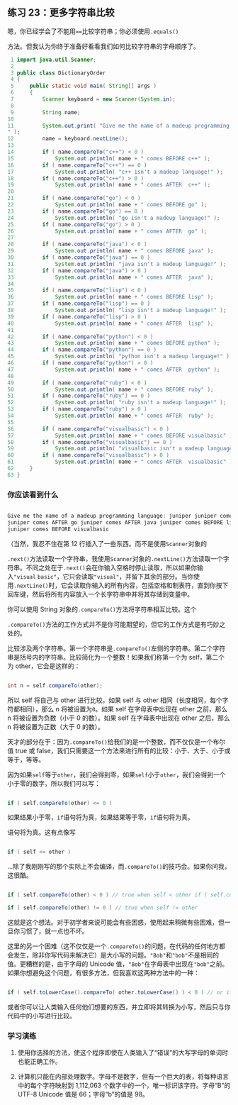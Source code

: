 ## 练习 23：更多字符串比较

嗯，你已经学会了不能用`==`比较字符串；你必须使用`.equals()`

方法。但我认为你终于准备好看看我们如何比较字符串的字母顺序了。

```java
 1 import java.util.Scanner;
 2 
 3 public class DictionaryOrder
 4 {
 5     public static void main( String[] args )
 6     {
 7         Scanner keyboard = new Scanner(System.in);
 8 
 9         String name;
10 
11         System.out.print( "Give me the name of a made­up programming language:
" );
12         name = keyboard.nextLine();
13 
14         if ( name.compareTo("c++") < 0 )
15             System.out.println( name + " comes BEFORE c++" );
16         if ( name.compareTo("c++") == 0 )
17             System.out.println( "c++ isn't a made­up language!" );
18         if ( name.compareTo("c++") > 0 )
19             System.out.println( name + " comes AFTER  c++" );
20 
21         if ( name.compareTo("go") < 0 )
22             System.out.println( name + " comes BEFORE go" );
23         if ( name.compareTo("go") == 0 )
24             System.out.println( "go isn't a made­up language!" );
25         if ( name.compareTo("go") > 0 )
26             System.out.println( name + " comes AFTER  go" );
27 
28         if ( name.compareTo("java") < 0 )
29             System.out.println( name + " comes BEFORE java" );
30         if ( name.compareTo("java") == 0 )
31             System.out.println( "java isn't a made­up language!" );
32         if ( name.compareTo("java") > 0 )
33             System.out.println( name + " comes AFTER  java" );
34 
35         if ( name.compareTo("lisp") < 0 )
36             System.out.println( name + " comes BEFORE lisp" );
37         if ( name.compareTo("lisp") == 0 )
38             System.out.println( "lisp isn't a made­up language!" );
39         if ( name.compareTo("lisp") > 0 )
40             System.out.println( name + " comes AFTER  lisp" );
41 
42         if ( name.compareTo("python") < 0 )
43             System.out.println( name + " comes BEFORE python" );
44         if ( name.compareTo("python") == 0 )
45             System.out.println( "python isn't a made­up language!" );
46         if ( name.compareTo("python") > 0 )
47             System.out.println( name + " comes AFTER  python" );
48 
49         if ( name.compareTo("ruby") < 0 )
50             System.out.println( name + " comes BEFORE ruby" );
51         if ( name.compareTo("ruby") == 0 )
52             System.out.println( "ruby isn't a made­up language!" );
53         if ( name.compareTo("ruby") > 0 )
54             System.out.println( name + " comes AFTER  ruby" );
55 
56         if ( name.compareTo("visualbasic") < 0 )
57             System.out.println( name + " comes BEFORE visualbasic" );
58         if ( name.compareTo("visualbasic") == 0 )
59             System.out.println( "visualbasic isn't a made­up language!" );
60         if ( name.compareTo("visualbasic") > 0 )
61             System.out.println( name + " comes AFTER  visualbasic" );
62     }
63 }
```


### 你应该看到什么

```java

Give me the name of a made­up programming language: juniper juniper comes AFTER c++
juniper comes AFTER go juniper comes AFTER java juniper comes BEFORE lisp juniper comes BEFORE python juniper comes BEFORE ruby
juniper comes BEFORE visualbasic
```

（当然，我忍不住在第 12 行插入了一些东西。而不是使用`Scanner`对象的

`.next()`方法读取一个字符串，我使用`Scanner`对象的`.nextLine()`方法读取一个字符串。不同之处在于`.next()`会在你输入空格时停止读取，所以如果你输入`"visual` `basic"`，它只会读取`"visual"`，并留下其余的部分。当你使用`.nextLine()`时，它会读取你输入的所有内容，包括空格和制表符，直到你按下回车键，然后将所有内容放入一个长字符串中并将其存储到变量中。

你可以使用 String 对象的`.compareTo()`方法将字符串相互比较。这个

`.compareTo()`方法的工作方式并不是你可能期望的，但它的工作方式是有巧妙之处的。

比较涉及两个字符串。第一个字符串是`.compareTo()`左侧的字符串。第二个字符串是括号内的字符串。比较简化为一个整数！如果我们称第一个为 self，第二个为 other，它会是这样的：

```java

int n = self.compareTo(other);
```

所以 self 将自己与 other 进行比较。如果 self 与 other 相同（长度相同，每个字符都相同），那么 n 将被设置为`0`。如果 self 在字母表中出现在 other 之前，那么 n 将被设置为负数（小于 0 的数）。如果 self 在字母表中出现在 other 之后，那么 n 将被设置为正数（大于 0 的数）。

天才的部分在于：因为`.compareTo()`给我们的是一个整数，而不仅仅是一个布尔值 true 或 false，我们只需要这一个方法来进行所有的比较：小于、大于、小于或等于，等等。

因为如果`self`等于`other`，我们会得到零，如果`self`小于`other`，我们会得到一个小于零的数字，所以我们可以写：

```java

if ( self.compareTo(other) <= 0 )
```

如果结果小于零，`if`语句将为真，如果结果等于零，`if`语句将为真。

语句将为真。这有点像写

```java

if ( self <= other )
```

...除了我刚刚写的那个实际上不会编译，而`.compareTo()`的技巧会。如果你问我，这很酷。

```java

if ( self.compareTo(other) < 0 ) // true when self < other if ( self.compareTo(other) <= 0 ) // true when self <= other if ( self.compareTo(other) > 0 ) // true when self > other if ( self.compareTo(other) >= 0 ) // true when self >= other if ( self.compareTo(other) == 0 ) // true when self == other
```

```java
if ( self.compareTo(other) != 0 ) // true when self != other
```

这就是这个想法。对于初学者来说可能会有些困惑，使用起来稍微有些困难，但一旦你习惯了，就一点也不坏。

这里的另一个困难（这不仅仅是一个`.compareTo()`的问题，在代码的任何地方都会发生，除非你写代码来解决它）是大小写的问题。`"Bob"`和`"bob"`不是相同的值。更糟糕的是，由于字母的 Unicode 值，`"Bob"`在字母表中出现在`"bob"`之前。如果你想避免这个问题，有很多方法，但我喜欢这两种方法中的一种：

```java

if ( self.toLowerCase().compareTo( other.toLowerCase() ) < 0 ) // or if ( self.compareToIgnoreCase(other) < 0 )
```

或者你可以让人类输入任何他们想要的东西，并立即将其转换为小写，然后只与你代码中的小写进行比较。

### 学习演练

1. 使用你选择的方法，使这个程序即使在人类输入了“错误”的大写字母的单词时也能正确工作。

1.  计算机只能在内部处理数字。字母不是数字，但有一个巨大的表，将每种语言中的每个字符映射到 1,112,063 个数字中的一个，唯一标识该字符。字母“B”的 UTF-8 Unicode 值是 66；字母“b”的值是 98。

